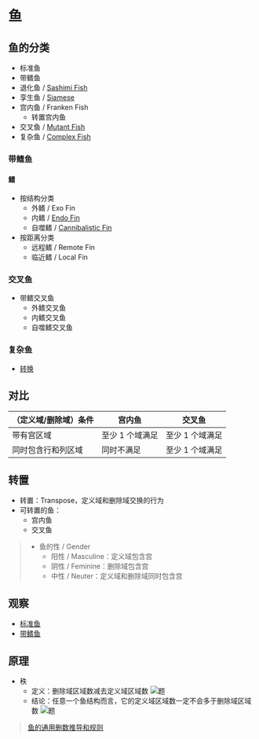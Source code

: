 # 鱼

## 鱼的分类

- 标准鱼
- 带鳍鱼
- 退化鱼 / [Sashimi Fish](https://zhuanlan.zhihu.com/p/32955622)
- 孪生鱼 / [Siamese](https://zhuanlan.zhihu.com/p/32955622)
- 宫内鱼 / Franken Fish
  - 转置宫内鱼
- 交叉鱼 / [Mutant Fish](https://zhuanlan.zhihu.com/p/35245385)
- 复杂鱼 / [Complex Fish](https://zhuanlan.zhihu.com/p/35348865)

### 带鳍鱼

#### 鳍

- 按结构分类
  - 外鳍 / Exo Fin
  - 内鳍 / [Endo Fin](https://zhuanlan.zhihu.com/p/35126174)
  - 自噬鳍 / [Cannibalistic Fin](https://zhuanlan.zhihu.com/p/35180765)
- 按距离分类
  - 远程鳍 / Remote Fin
  - 临近鳍 / Local Fin

### 交叉鱼

- 带鳍交叉鱼
  - 外鳍交叉鱼
  - 内鳍交叉鱼
  - 自噬鳍交叉鱼

### 复杂鱼

- [转换](https://zhuanlan.zhihu.com/p/35348865)

## 对比

| （定义域/删除域）条件 | 宫内鱼 | 交叉鱼 |
| --- | --- | --- |
| 带有宫区域 | 至少 1 个域满足 | 至少 1 个域满足 |
| 同时包含行和列区域 | 同时不满足 | 至少 1 个域满足 |

## 转置

- 转置：Transpose，定义域和删除域交换的行为
- 可转置的鱼：
  - 宫内鱼
  - 交叉鱼

> - 鱼的性 / Gender
>   - 阳性 / Masculine：定义域包含宫
>   - 阴性 / Feminine：删除域包含宫
>   - 中性 / Neuter：定义域和删除域同时包含宫

## 观察

- [标准鱼](https://sunnieshine.gitbook.io/sudoku-tutorial/010-how-to-find-fish)
- [带鳍鱼](https://sunnieshine.gitbook.io/sudoku-tutorial/012-how-to-find-finned-fish)

## 原理

- 秩
  - 定义：删除域区域数减去定义域区域数
  ![题](https://www.zhihu.com/equation?tex=Rank%28%5CGamma%29%3Dn_%7B%5Ctext%7B%E5%88%A0%7D%7D-n_%7B%5Ctext%7B%E5%AE%9A%7D%7D+%5C%5C+)
  - 结论：任意一个鱼结构而言，它的定义域区域数一定不会多于删除域区域数
  ![题](https://www.zhihu.com/equation?tex=%5Cbold%7BRank%28%5CGamma%29%5Cgeq0%7D)

> [鱼的通用删数推导和规则](https://zhuanlan.zhihu.com/p/35386567)
